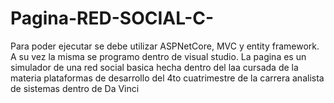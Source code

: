 # Pagina-RED-SOCIAL-C-
Para poder ejecutar se debe utilizar ASPNetCore, MVC y entity framework. A su vez la misma se programo dentro de visual studio.
La pagina es un simulador de una red social basica hecha dentro del laa cursada de la materia plataformas de desarrollo del 4to cuatrimestre de la carrera analista de sistemas dentro de Da Vinci
